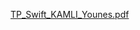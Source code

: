 [TP_Swift_KAMLI_Younes.pdf](https://github.com/youneskamli/TP_Swift/files/10329200/TP_Swift_KAMLI_Younes.pdf)
